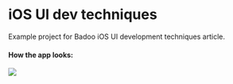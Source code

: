 # iOS UI dev techniques

Example project for Badoo iOS UI development techniques article.

#### How the app looks:

![](ios-ui-dev-technique-example.gif)
